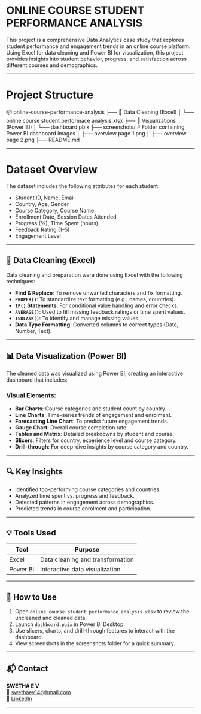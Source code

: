 # ONLINE COURSE STUDENT PERFORMANCE ANALYSIS

This project is a comprehensive Data Analytics case study that explores student performance and engagement trends in an online course platform. Using Excel for data cleaning and Power BI for visualization, this project provides insights into student behavior, progress, and satisfaction across different courses and demographics.

---

# Project Structure
📦 online-course-performance-analysis
├── 📂 Data Cleaning (Excel)
│   └── online course student performace analysis.xlsx
├── 📂 Visualizations (Power BI)
│   └── dashboard.pbix
├── screenshots/ # Folder containing Power BI dashboard images
│ ├── overview page 1.png
│ ├── overview page 2.png
├── README.md

---

# Dataset Overview

The dataset includes the following attributes for each student:

- Student ID, Name, Email
- Country, Age, Gender
- Course Category, Course Name
- Enrollment Date, Session Dates Attended
- Progress (%), Time Spent (hours)
- Feedback Rating (1–5)
- Engagement Level

---

## 🧹 Data Cleaning (Excel)

Data cleaning and preparation were done using Excel with the following techniques:

- **Find & Replace**: To remove unwanted characters and fix formatting.
- **`PROPER()`**: To standardize text formatting (e.g., names, countries).
- **`IF()` Statements**: For conditional value handling and error checks.
- **`AVERAGE()`**: Used to fill missing feedback ratings or time spent values.
- **`ISBLANK()`**: To identify and manage missing values.
- **Data Type Formatting**: Converted columns to correct types (Date, Number, Text).

---

## 📊 Data Visualization (Power BI)

The cleaned data was visualized using Power BI, creating an interactive dashboard that includes:

### Visual Elements:
- **Bar Charts**: Course categories and student count by country.
- **Line Charts**: Time-series trends of engagement and enrolment.
- **Forecasting Line Chart**: To predict future engagement trends.
- **Gauge Chart**: Overall course completion rate.
- **Tables and Matrix**: Detailed breakdowns by student and course.
- **Slicers**: Filters for country, experience level and course category.
- **Drill-through**: For deep-dive insights by course category and country.

---

## 🔍 Key Insights

- Identified top-performing course categories and countries.
- Analyzed time spent vs. progress and feedback.
- Detected patterns in engagement across demographics.
- Predicted trends in course enrolment and participation.

---

## 💡 Tools Used

| Tool      | Purpose                            |
|-----------|------------------------------------|
| Excel     | Data cleaning and transformation   |
| Power BI  | Interactive data visualization     |

---

## 🚀 How to Use

1. Open `online course student performance analysis.xlsx` to review the uncleaned and cleaned data.
2. Launch `dashboard.pbix` in Power BI Desktop.
3. Use slicers, charts, and drill-through features to interact with the dashboard.
4. View screenshots in the screenshots folder for a quick summary.

---

## 📬 Contact

**SWETHA E V**  
📧 swethaev14@hmail.com  
🔗 [LinkedIn](https://in.linkedin.com/in/swethaev)

---
